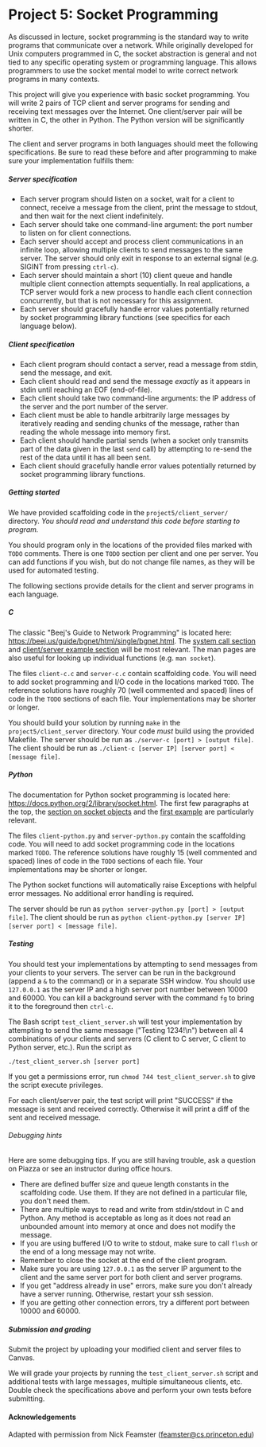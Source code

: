 # Project 5: Socket Programming

As discussed in lecture, socket programming is the standard way to write programs that communicate over a network. While originally developed for Unix computers programmed in C, the socket abstraction is general and not tied to any specific operating system or programming language. This allows programmers to use the socket mental model to write correct network programs in many contexts.

This project will give you experience with basic socket programming.  You will write 2 pairs of TCP client and server programs for sending and receiving text messages over the Internet. One client/server pair will be written in C, the other in Python. The Python version will be significantly shorter.

The client and server programs in both languages should meet the following specifications. Be sure to read these before and after programming to make sure your implementation fulfills them:

##### Server specification
* Each server program should listen on a socket, wait for a client to connect, receive a message from the client, print the message to stdout, and then wait for the next client indefinitely.
* Each server should take one command-line argument: the port number to listen on for client connections.
* Each server should accept and process client communications in an infinite loop, allowing multiple clients to send messages to the same server. The server should only exit in response to an external signal (e.g. SIGINT from pressing `ctrl-c`).
* Each server should maintain a short (10) client queue and handle multiple client connection attempts sequentially. In real applications, a TCP server would fork a new process to handle each client connection concurrently, but that is not necessary for this assignment.
* Each server should gracefully handle error values potentially returned by socket programming library functions (see specifics for each language below).

##### Client specification
* Each client program should contact a server, read a message from stdin, send the message, and exit.
* Each client should read and send the message *exactly* as it appears in stdin until reaching an EOF (end-of-file).
* Each client should take two command-line arguments: the IP address of the server and the port number of the server.
* Each client must be able to handle arbitrarily large messages by iteratively reading and sending chunks of the message, rather than reading the whole message into memory first.
* Each client should handle partial sends (when a socket only transmits part of the data given in the last `send` call) by attempting to re-send the rest of the data until it has all been sent.
* Each client should gracefully handle error values potentially returned by socket programming library functions.

##### Getting started

We have provided scaffolding code in the `project5/client_server/` directory.
*You should read and understand this code before starting to program.*

You should program only in the locations of the provided files marked with `TODO` comments. There is one `TODO` section per client and one per server. You can add functions if you wish, but do not change file names, as they will be used for automated testing.

The following sections provide details for the client and server programs in each language.

##### C
The classic "Beej's Guide to Network Programming" is located here: https://beej.us/guide/bgnet/html/single/bgnet.html.  The [system call section](https://beej.us/guide/bgnet/html/single/bgnet.html#syscalls) and [client/server example section](https://beej.us/guide/bgnet/html/single/bgnet.html#clientserver) will be most relevant. The man pages are also useful for looking up individual functions (e.g.  `man socket`).

The files `client-c.c` and `server-c.c` contain scaffolding code. You will need to add socket programming and I/O code in the locations marked `TODO`. The reference solutions have roughly 70  (well commented and spaced) lines of code in the `TODO` sections of each file. Your implementations may be shorter or longer.

You should build your solution by running `make` in the `project5/client_server` directory. Your code *must* build using the provided Makefile. The server should be run as `./server-c [port] > [output file]`. The client should be run as `./client-c [server IP] [server port] < [message file]`.

##### Python
The documentation for Python socket programming is located here: https://docs.python.org/2/library/socket.html.  The first few paragraphs at the top, the [section on socket objects](https://docs.python.org/2/library/socket.html#socket-objects) and the [first example](https://docs.python.org/2/library/socket.html#example) are particularly relevant.

The files `client-python.py` and `server-python.py` contain the scaffolding code. You will need to add socket programming code in the locations marked `TODO`. The reference solutions have roughly 15  (well commented and spaced) lines of code in the `TODO` sections of each file. Your implementations may be shorter or longer.

The Python socket functions will automatically raise Exceptions with helpful error messages. No additional error handling is required.

The server should be run as `python server-python.py [port] > [output file]`. The client should be run as `python client-python.py [server IP] [server port] < [message file]`.

##### Testing

You should test your implementations by attempting to send messages from your clients to your servers. The server can be run in the background (append a `&` to the command) or in a separate SSH window. You should use `127.0.0.1` as the server IP and a high server port number between 10000 and 60000. You can kill a background server with the command `fg` to bring it to the foreground then `ctrl-c`.

The Bash script `test_client_server.sh` will test your implementation by attempting to send the same message ("Testing 1234!\n") between all 4 combinations of your clients and servers (C client to C server, C client to Python server, etc.). Run the script as

`./test_client_server.sh [server port]`

If you get a permissions error, run `chmod 744 test_client_server.sh` to give the script execute privileges.

For each client/server pair, the test script will print "SUCCESS" if the message is sent and received correctly. Otherwise it will print a diff of the sent and received message.

###### Debugging hints
Here are some debugging tips. If you are still having trouble, ask a question on Piazza or see an instructor during office hours.

* There are defined buffer size and queue length constants in the scaffolding code. Use them. If they are not defined in a particular file, you don't need them.
* There are multiple ways to read and write from stdin/stdout in C and Python. Any method is acceptable as long as it does not read an unbounded amount into memory at once and does not modify the message.
* If you are using buffered I/O to write to stdout, make sure to call `flush` or the end of a long message may not write.
* Remember to close the socket at the end of the client program.
* Make sure you are using `127.0.0.1` as the server IP argument to the client and the same server port for both client and server programs.
* If you get "address already in use" errors, make sure you don't already have a server running. Otherwise, restart your ssh session.
* If you are getting other connection errors, try a different port between 10000 and 60000.

##### Submission and grading
Submit the project by uploading your modified client and server files to Canvas.

We will grade your projects by running the `test_client_server.sh` script and additional tests with large messages, multiple simultaneous clients, etc. Double check the specifications above and perform your own tests before submitting.

#### Acknowledgements
Adapted with permission from Nick Feamster (feamster@cs.princeton.edu)


